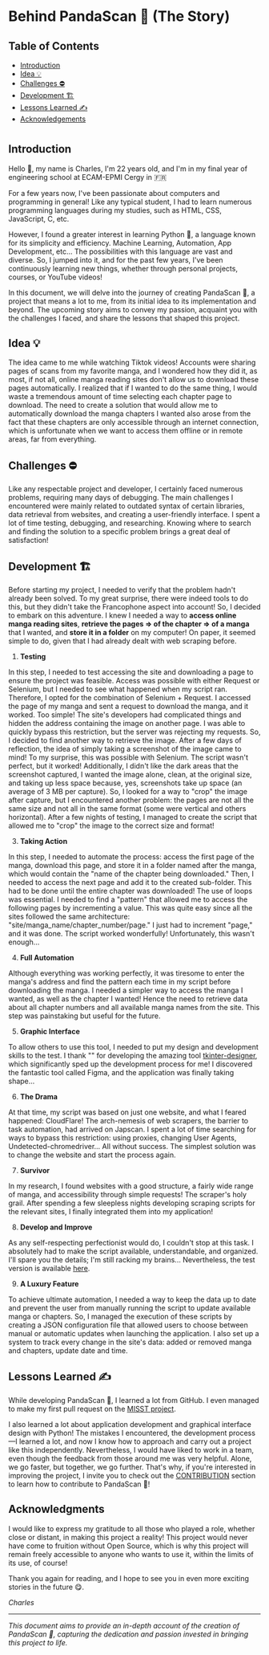 # Behind PandaScan 🐼 (The Story)

## Table of Contents
- [Introduction](https://github.com/CAprogs/PandaScan/blob/main/docs/EN/LEARN.en.md#introduction)
- [Idea 💡](https://github.com/CAprogs/PandaScan/blob/main/docs/EN/LEARN.en.md#idea-)
- [Challenges ⛔️](https://github.com/CAprogs/PandaScan/blob/main/docs/EN/LEARN.en.md#challenges-%EF%B8%8F)
- [Development 🏗️](https://github.com/CAprogs/PandaScan/blob/main/docs/EN/LEARN.en.md#development-%EF%B8%8F)
- [Lessons Learned ✍️](https://github.com/CAprogs/PandaScan/blob/main/docs/EN/LEARN.en.md#lessons-learned-%EF%B8%8F)
- [Acknowledgements](https://github.com/CAprogs/PandaScan/blob/main/docs/EN/LEARN.en.md#acknowledgments)

#

## **Introduction**

Hello 👋, my name is Charles, I'm 22 years old, and I'm in my final year of engineering school at ECAM-EPMI Cergy in 🇫🇷

For a few years now, I've been passionate about computers and programming in general! Like any typical student, I had to learn numerous programming languages during my studies, such as HTML, CSS, JavaScript, C, etc.

However, I found a greater interest in learning Python 🐍, a language known for its simplicity and efficiency. Machine Learning, Automation, App Development, etc... The possibilities with this language are vast and diverse. So, I jumped into it, and for the past few years, I've been continuously learning new things, whether through personal projects, courses, or YouTube videos!

In this document, we will delve into the journey of creating PandaScan 🐼, a project that means a lot to me, from its initial idea to its implementation and beyond. The upcoming story aims to convey my passion, acquaint you with the challenges I faced, and share the lessons that shaped this project.

## Idea 💡
The idea came to me while watching Tiktok videos! Accounts were sharing pages of scans from my favorite manga, and I wondered how they did it, as most, if not all, online manga reading sites don't allow us to download these pages automatically. I realized that if I wanted to do the same thing, I would waste a tremendous amount of time selecting each chapter page to download. The need to create a solution that would allow me to automatically download the manga chapters I wanted also arose from the fact that these chapters are only accessible through an internet connection, which is unfortunate when we want to access them offline or in remote areas, far from everything.

## Challenges ⛔️
Like any respectable project and developer, I certainly faced numerous problems, requiring many days of debugging. The main challenges I encountered were mainly related to outdated syntax of certain libraries, data retrieval from websites, and creating a user-friendly interface. I spent a lot of time testing, debugging, and researching. Knowing where to search and finding the solution to a specific problem brings a great deal of satisfaction!

## Development 🏗️
Before starting my project, I needed to verify that the problem hadn't already been solved. To my great surprise, there were indeed tools to do this, but they didn't take the Francophone aspect into account! So, I decided to embark on this adventure. I knew I needed a way to **access online manga reading sites**, **retrieve the pages => of the chapter => of a manga** that I wanted, and **store it in a folder** on my computer! On paper, it seemed simple to do, given that I had already dealt with web scraping before.

1. **Testing**

In this step, I needed to test accessing the site and downloading a page to ensure the project was feasible. Access was possible with either Request or Selenium, but I needed to see what happened when my script ran. Therefore, I opted for the combination of Selenium + Request. I accessed the page of my manga and sent a request to download the manga, and it worked. Too simple! The site's developers had complicated things and hidden the address containing the image on another page. I was able to quickly bypass this restriction, but the server was rejecting my requests. So, I decided to find another way to retrieve the image. After a few days of reflection, the idea of simply taking a screenshot of the image came to mind! To my surprise, this was possible with Selenium. The script wasn't perfect, but it worked! Additionally, I didn't like the dark areas that the screenshot captured, I wanted the image alone, clean, at the original size, and taking up less space because, yes, screenshots take up space (an average of 3 MB per capture). So, I looked for a way to "crop" the image after capture, but I encountered another problem: the pages are not all the same size and not all in the same format (some were vertical and others horizontal). After a few nights of testing, I managed to create the script that allowed me to "crop" the image to the correct size and format!

3. **Taking Action**

In this step, I needed to automate the process: access the first page of the manga, download this page, and store it in a folder named after the manga, which would contain the "name of the chapter being downloaded." Then, I needed to access the next page and add it to the created sub-folder. This had to be done until the entire chapter was downloaded! The use of loops was essential. I needed to find a "pattern" that allowed me to access the following pages by incrementing a value. This was quite easy since all the sites followed the same architecture: "site/manga_name/chapter_number/page." I just had to increment "page," and it was done. The script worked wonderfully! Unfortunately, this wasn't enough...

4. **Full Automation**

Although everything was working perfectly, it was tiresome to enter the manga's address and find the pattern each time in my script before downloading the manga. I needed a simpler way to access the manga I wanted, as well as the chapter I wanted! Hence the need to retrieve data about all chapter numbers and all available manga names from the site. This step was painstaking but useful for the future.

5. **Graphic Interface**

To allow others to use this tool, I needed to put my design and development skills to the test. I thank "" for developing the amazing tool [tkinter-designer](), which significantly sped up the development process for me! I discovered the fantastic tool called Figma, and the application was finally taking shape...

6. **The Drama**

At that time, my script was based on just one website, and what I feared happened: CloudFlare! The arch-nemesis of web scrapers, the barrier to task automation, had arrived on Japscan. I spent a lot of time searching for ways to bypass this restriction: using proxies, changing User Agents, Undetected-chromedriver... All without success. The simplest solution was to change the website and start the process again.

7. **Survivor**

In my research, I found websites with a good structure, a fairly wide range of manga, and accessibility through simple requests! The scraper's holy grail. After spending a few sleepless nights developing scraping scripts for the relevant sites, I finally integrated them into my application!

8. **Develop and Improve**

As any self-respecting perfectionist would do, I couldn't stop at this task. I absolutely had to make the script available, understandable, and organized. I'll spare you the details; I'm still racking my brains... Nevertheless, the test version is available [here](https://github.com/CAprogs/PandaScan/releases).

9. **A Luxury Feature**

To achieve ultimate automation, I needed a way to keep the data up to date and prevent the user from manually running the script to update available manga or chapters. So, I managed the execution of these scripts by creating a JSON configuration file that allowed users to choose between manual or automatic updates when launching the application. I also set up a system to track every change in the site's data: added or removed manga and chapters, update date and time.

## Lessons Learned ✍️

While developing PandaScan 🐼, I learned a lot from GitHub. I even managed to make my first pull request on the [MISST project](https://github.com/Frikallo/MISST).

I also learned a lot about application development and graphical interface design with Python! The mistakes I encountered, the development process—I learned a lot, and now I know how to approach and carry out a project like this independently. Nevertheless, I would have liked to work in a team, even though the feedback from those around me was very helpful. Alone, we go faster, but together, we go further. That's why, if you're interested in improving the project, I invite you to check out the [CONTRIBUTION]() section to learn how to contribute to PandaScan 🐼!

## Acknowledgments

I would like to express my gratitude to all those who played a role, whether close or distant, in making this project a reality! This project would never have come to fruition without Open Source, which is why this project will remain freely accessible to anyone who wants to use it, within the limits of its use, of course!

Thank you again for reading, and I hope to see you in even more exciting stories in the future 😋.

_Charles_

---

*This document aims to provide an in-depth account of the creation of PandaScan 🐼, capturing the dedication and passion invested in bringing this project to life.*
